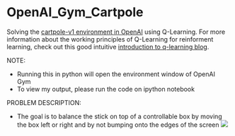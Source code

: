 # OpenAI_Gym_Cartpole
Solving the [cartpole-v1 environment in OpenAI](https://gym.openai.com/envs/CartPole-v1/) using Q-Learning. For more information about the working principles of Q-Learning for reinforment learning, check out this good intuitive [introduction to q-learning blog](https://blog.floydhub.com/an-introduction-to-q-learning-reinforcement-learning/).

NOTE:
* Running this in python will open the environment window of OpenAI Gym
* To view my output, please run the code on ipython notebook

PROBLEM DESCRIPTION: <br>
* The goal is to balance the stick on top of a controllable box by moving the box left or right and by not bumping onto the edges of the screen
![](https://i.ibb.co/q9QRyWT/cartpole-v1.jpg)

